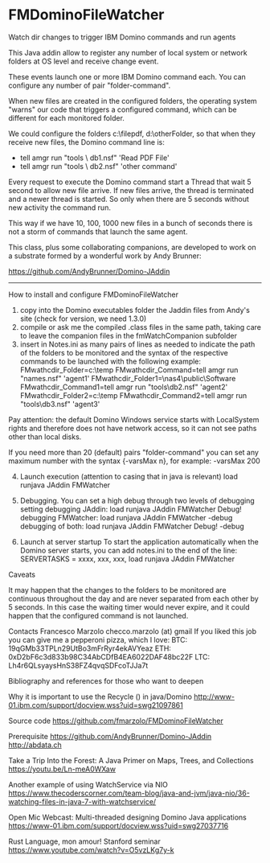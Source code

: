 # FMDominoFileWatcher
Watch dir changes to trigger IBM Domino commands and run agents

This Java addin allow to register any number of local system or network folders at OS level and receive change event.

These events launch one or more IBM Domino command each. You can configure any number of pair "folder-command".

When new files are created in the configured folders, the operating system "warns" our code that triggers a configured command, which can be different for each monitored folder.

We could configure the folders c:\filepdf\, d:\otherFolder\, so that when they receive new files, the Domino command line is:
- tell amgr run "tools \ db1.nsf" 'Read PDF File'
- tell amgr run "tools \ db2.nsf" 'other command'

Every request to execute the Domino command start a Thread that wait 5 second to allow new file arrive. If new files arrive, the thread is terminated and a newer thread is started. So only when there are 5 seconds without new activity the command run.  

This way if we have 10, 100, 1000 new files in a bunch of seconds there is not a storm of commands that launch the same agent.

This class, plus some collaborating companions, are developed to work on a substrate formed by a wonderful work by Andy Brunner:

https://github.com/AndyBrunner/Domino-JAddin

---------------------------------------

How to install and configure FMDominoFileWatcher

1) copy into the Domino executables folder  the Jaddin files from Andy's site (check for version, we need 1.3.0)
2) compile or ask me the compiled .class files in the same path, taking care to leave the companion files in the fmWatchCompanion subfolder
3) insert in Notes.ini as many pairs of lines as needed to indicate the path of the folders to be monitored and the syntax of the respective commands to be launched with the following example:
FMwathcdir_Folder=c:\temp
FMwathcdir_Command=tell amgr run "names.nsf" 'agent1'
FMwathcdir_Folder1=\\nas4\public\Software
FMwathcdir_Command1=tell amgr run "tools\db2.nsf" 'agent2'
FMwathcdir_Folder2=c:\temp
FMwathcdir_Command2=tell amgr run "tools\db3.nsf" 'agent3'

Pay attention: the default Domino Windows service starts with LocalSystem rights and therefore does not have network access, so it can not see paths other than local disks.

If you need more than 20 (default) pairs "folder-command" you can set any maximum number with the syntax {-varsMax n}, for example:
-varsMax 200

4) Launch execution (attention to casing that in java is relevant)
load runjava JAddin FMWatcher

5) Debugging. You can set a high debug through two levels of debugging setting
debugging JAddin: load runjava JAddin FMWatcher Debug!
debugging FMWatcher: load runjava JAddin FMWatcher -debug
debugging of both: load runjava JAddin FMWatcher Debug! -debug

6) Launch at server startup
To start the application automatically when the Domino server starts, you can add notes.ini to the end of the line:
SERVERTASKS = xxxx, xxx, xxx, load runjava JAddin FMWatcher

Caveats

It may happen that the changes to the folders to be monitored are continuous throughout the day and are never separated from each other by 5 seconds. In this case the waiting timer would never expire, and it could happen that the configured command is not launched.

Contacts
Francesco Marzolo
checco.marzolo (at) gmail
If you liked this job you can give me a pepperoni pizza, which I love:
BTC: 19qGMb33TPLn29UtBo3mFrRyr4ekAVYeaz
ETH: 0xD2bF6c3d833b98C34AbCDfB4EA6022DAF48bc22F
LTC: Lh4r6QLsyaysHnS38FZ4qvqSDFcoTJJa7t

Bibliography and references for those who want to deepen

Why it is important to use the Recycle () in java/Domino 
http://www-01.ibm.com/support/docview.wss?uid=swg21097861

Source code
https://github.com/fmarzolo/FMDominoFileWatcher

Prerequisite
https://github.com/AndyBrunner/Domino-JAddin
http://abdata.ch

Take a Trip Into the Forest: A Java Primer on Maps, Trees, and Collections
https://youtu.be/Ln-meA0WXaw

Another example of using WatchService via NIO
https://www.thecoderscorner.com/team-blog/java-and-jvm/java-nio/36-watching-files-in-java-7-with-watchservice/

Open Mic Webcast: Multi-threaded designing Domino Java applications
https://www-01.ibm.com/support/docview.wss?uid=swg27037716

Rust Language, mon amour! Stanford seminar
https://www.youtube.com/watch?v=O5vzLKg7y-k